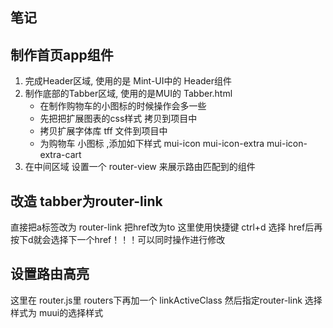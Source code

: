## 笔记

## 制作首页app组件
1. 完成Header区域, 使用的是 Mint-UI中的 Header组件
2. 制作底部的Tabber区域, 使用的是MUI的 Tabber.html
    + 在制作购物车的小图标的时候操作会多一些
    + 先把把扩展图表的css样式 拷贝到项目中
    + 拷贝扩展字体库 tff 文件到项目中
    + 为购物车 小图标 ,添加如下样式 mui-icon mui-icon-extra mui-icon-extra-cart
3. 在中间区域 设置一个 router-view 来展示路由匹配到的组件

## 改造 tabber为router-link 
直接把a标签改为 router-link 把href改为to  这里使用快捷键 ctrl+d 选择 href后再按下d就会选择下一个href！！！可以同时操作进行修改
## 设置路由高亮
这里在 router.js里 routers下再加一个 linkActiveClass 然后指定router-link 选择样式为 muui的选择样式



